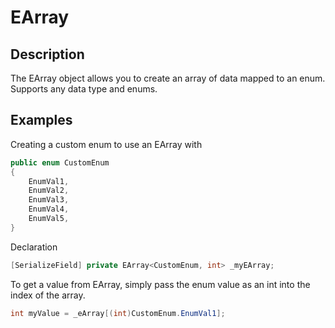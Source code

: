 # EArray

## Description

The EArray object allows you to create an array of data mapped to an enum. Supports any data type and enums.

## Examples

Creating a custom enum to use an EArray with

``` csharp 
public enum CustomEnum
{
    EnumVal1,
    EnumVal2,
    EnumVal3,
    EnumVal4,
    EnumVal5,
}
```

Declaration

``` cs
[SerializeField] private EArray<CustomEnum, int> _myEArray;
```

To get a value from EArray, simply pass the enum value as an int into the index of the array.

``` cs
int myValue = _eArray[(int)CustomEnum.EnumVal1];
```

